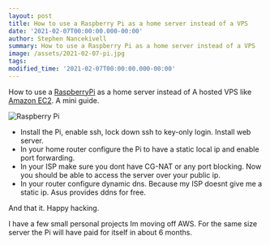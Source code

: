 ```yaml
---
layout: post
title: How to use a Raspberry Pi as a home server instead of a VPS
date: '2021-02-07T00:00:00.000-00:00'
author: Stephen Nancekivell
summary: How to use a Raspberry Pi as a home server instead of a VPS
image: /assets/2021-02-07-pi.jpg
tags:
modified_time: '2021-02-07T00:00:00.000-00:00'
---
```


How to use a [RaspberryPi](https://www.raspberrypi.org/) as a home server instead of A hosted VPS like [Amazon EC2](https://aws.amazon.com/ec2). A mini guide.


![Raspberry Pi](/assets/2021-02-07-pi.jpg)


* Install the Pi, enable ssh, lock down ssh to key-only login. Install web server.
* In your home router configure the Pi to have a static local ip and enable port forwarding.
* In your ISP make sure you dont have CG-NAT or any port blocking. Now you should be able to access the server over your public ip.
* In your router configure dynamic dns. Because my ISP doesnt give me a static ip. Asus provides ddns for free.

And that it. Happy hacking.


I have a few small personal projects Im moving off AWS.
For the same size server the Pi will have paid for itself in about 6 months.